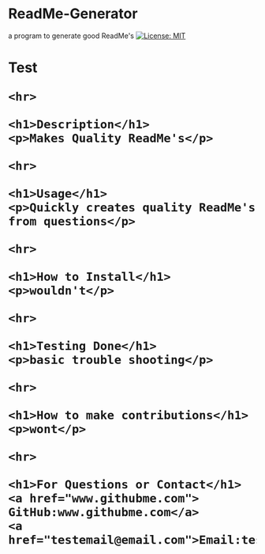 # ReadMe-Generator
a program to generate good ReadMe's
[![License: MIT](https://img.shields.io/badge/License-MIT-yellow.svg)](https://opensource.org/licenses/MIT)
 <h1>Test</h>

    <hr>

    <h1>Description</h1>
    <p>Makes Quality ReadMe's</p>

    <hr>

    <h1>Usage</h1>
    <p>Quickly creates quality ReadMe's from questions</p>

    <hr>

    <h1>How to Install</h1>
    <p>wouldn't</p>

    <hr>

    <h1>Testing Done</h1>
    <p>basic trouble shooting</p>

    <hr>

    <h1>How to make contributions</h1>
    <p>wont</p>

    <hr>

    <h1>For Questions or Contact</h1>
    <a href="www.githubme.com"> GitHub:www.githubme.com</a>
    <a href="testemail@email.com">Email:testemail@email.com</a>
